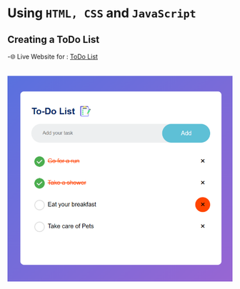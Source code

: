 # Using ```HTML, CSS``` and ```JavaScript```
## Creating a ToDo List
-🌐 Live Website for : [ToDo List](https://mizaan-hub.github.io/ToDo-List/)<br>
<br><br><img src="images/pic0.png">